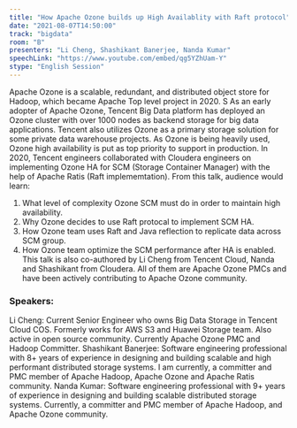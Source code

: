 ```yaml
---
title: "How Apache Ozone builds up High Availablity with Raft protocol"
date: "2021-08-07T14:50:00" 
track: "bigdata"
room: "B"
presenters: "Li Cheng, Shashikant Banerjee, Nanda Kumar"
speechLink: "https://www.youtube.com/embed/qg5YZhUam-Y"
stype: "English Session"
---
```

Apache Ozone is a scalable, redundant, and distributed object store for Hadoop, which became Apache Top level project in 2020. S As an early adopter of Apache Ozone, Tencent Big Data platform has deployed an Ozone cluster with over 1000 nodes as backend storage for big data applications. Tencent also utilizes Ozone as a primary storage solution for some private data warehouse projects. As Ozone is being heavily used, Ozone high availability is put as top priority to support in production. In 2020, Tencent engineers collaborated with Cloudera engineers on implementing Ozone HA for SCM (Storage Container Manager) with the help of Apache Ratis (Raft implememtation). From this talk, audience would learn:
 1. What level of complexity Ozone SCM must do in order to maintain high availability.
 2. Why Ozone decides to use Raft protocal to implement SCM HA.
 3. How Ozone team uses Raft and Java reflection to replicate data across SCM group.
 4. How Ozone team optimize the SCM performance after HA is enabled.
 This talk is also co-authored by Li Cheng from Tencent Cloud, Nanda and Shashikant from Cloudera. All of them are Apache Ozone PMCs and have been actively contributing to Apache Ozone community.
 ### Speakers: 
 Li Cheng: Current Senior Engineer who owns Big Data Storage in Tencent Cloud COS. Formerly works for AWS S3 and Huawei Storage team. Also active in open source community. Currently Apache Ozone PMC and Hadoop Committer.
Shashikant Banerjee: Software engineering professional with 8+ years of experience in designing and building scalable and high performant distributed storage systems. 
I am currently, a committer and PMC member of Apache Hadoop, Apache Ozone and Apache Ratis community.
Nanda Kumar: Software engineering professional with 9+ years of experience in designing and building scalable distributed storage systems. 
Currently, a committer and PMC member of Apache Hadoop, and Apache Ozone community.